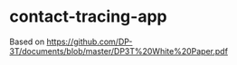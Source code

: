 # contact-tracing-app
Based on https://github.com/DP-3T/documents/blob/master/DP3T%20White%20Paper.pdf